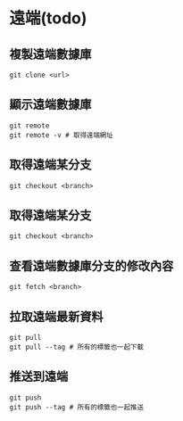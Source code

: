 # 遠端(todo)

## 複製遠端數據庫
```
git clone <url>
```

## 顯示遠端數據庫
```
git remote
git remote -v # 取得遠端網址
```

## 取得遠端某分支
```
git checkout <branch>
```


## 取得遠端某分支
```
git checkout <branch>
```

## 查看遠端數據庫分支的修改內容
```
git fetch <branch>
```

## 拉取遠端最新資料
```
git pull
git pull --tag # 所有的標籤也一起下載
```

## 推送到遠端
```
git push
git push --tag # 所有的標籤也一起推送
```